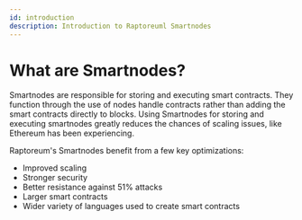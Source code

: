 ```yaml
---
id: introduction
description: Introduction to Raptoreuml Smartnodes
---
```


# What are Smartnodes?

Smartnodes are responsible for storing and executing smart contracts. They function through the use of nodes handle contracts rather than adding the smart contracts directly to blocks. Using Smartnodes for storing and executing smartnodes greatly reduces the chances of scaling issues, like Ethereum has been experiencing.

Raptoreum's Smartnodes benefit from a few key optimizations:

- Improved scaling
- Stronger security
- Better resistance against 51% attacks
- Larger smart contracts
- Wider variety of languages used to create smart contracts

